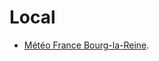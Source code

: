 # Local

 * [Météo France Bourg-la-Reine](http://www.meteofrance.com/previsions-meteo-france/bourg-la-reine/92340).
